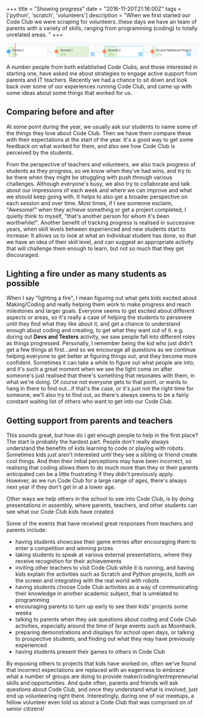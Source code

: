+++
title = "Showing progress"
date = "2016-11-20T21:16:00Z"
tags = ['python', 'scratch', 'volunteers']
description = "When we first started our Code Club we were scraping for volunteers..these days we have an team of parents with a variety of skills, ranging from programming (coding) to totally unrelated areas. "
+++


![screenshot](/images/progress.png)

A number people from both established Code Clubs, and those interested in starting one, have asked me about strategies to engage active support from parents and IT teachers. Recently we had a chance to sit down and look back over some of our experiences running Code Club, and came up with some ideas about some things that worked for us.

## Comparing before and after

At some point during the year, we usually ask our students to name some of the things they love about Code Club. Then we have them compare these with their expectations at the start of the year. It's a good way to get some feedback on what worked for them, and also see how Code Club is perceived by the students.

From the perspective of teachers and volunteers, we also track progress of students as they progress, so we know when they've had wins, and try to be there when they might be struggling with push through various challenges. Although everyone's busy, we also try to collaborate and talk about our impressions of each week and where we can improve and what we should keep going with. It helps to also get a broader perspective on each session and over time. Most times, if I see someone exclaim, "Awesome!" when they achieve something or get a project completed, I quietly think to myself, "that's another person for whom it's been worthwhile!". Another benefit of tracking progress is realised in successive years, when skill levels between experienced and new students start to increase: It allows us to look at what an individual student has done, so that we have an idea of their skill level, and can suggest an appropriate activity that will challenge them enough to learn, but not so much that they get discouraged.

## Lighting a fire under as many students as possible

When I say "lighting a fire", I mean figuring out what gets kids excited about Making/Coding and really helping them work to make progress and reach milestones and larger goals. Everyone seems to get excited about different aspects or areas, so it's really a case of helping the students to persevere until they find what they like about it, and get a chance to understand enough about coding and creating, to get what they want out of it. e.g. during out __Devs and Testers__ activity, we saw people fall into different roles as things progressed. Personally, I remember being the kid who just didn't get a few things at first...and so we encourage all questions as we continue helping everyone to get better at figuring things out, and they become more confident. Sometimes it can take a while to figure out what people are into; and it's such a great moment when we see the light come on after someone's just realised that there's something that resonates with them, in what we're doing. Of course not everyone gets to that point, or wants to hang in there to find out...if that's the case, or it's just not the right time for someone, we'll also try to find out, as there's always seems to be a fairly constant waiting list of others who want to get into our Code Club.

## Getting support from parents and teachers

This sounds great, but how do I get enough people to help in the first place? The start is probably the hardest part. People don't really always understand the benefits of kids learning to code or playing with robots. Sometimes kids just aren't interested until they see a sibling or friend create cool things. And then their initial perceptions may have been incorrect, so realising that coding allows them to do much more than they or their parents anticipated can be a little frustrating if they didn't previously apply. However, as we run Code Club for a large range of ages, there's always next year if they don't get in at a lower age.

Other ways we help others in the school to see into Code Club, is by doing presentations in assembly, where parents, teachers, and other students can see what our Code Club kids have created.

Some of the events that have received great responses from teachers and parents include:

 - having students showcase their game entries after encouraging them to enter a competition and winning prizes
 - taking students to speak at various external presentations, where they receive recognition for their achievements
 - inviting other teachers to visit Code Club while it is running, and having kids explain the activities such as Scratch and Python projects, both on the screen and integrating with the real world with robots
 - having students choose Code Club activities as a way of communicating their knowledge in another academic subject, that is unrelated to programming
 - encouraging parents to turn up early to see their kids' projects some weeks
 - talking to parents when they ask questions about coding and Code Club activities, especially around the time of large events such as Moonhack.
 - preparing demonstrations and displays for school open days, or talking to prospective students, and finding out what they may have previously experienced
 - having students present their games to others in Code Club

 By exposing others to projects that kids have worked on, often we've found that incorrect expectations are replaced with an eagerness to embrace what a number of groups are doing to provide maker/coding/entrepreneurial skills and opportunities. And quite often, parents and friends will ask questions about Code Club, and once they understand what is involved, just end up volunteering right there. Interestingly, during one of our meetups, a fellow volunteer even told us about a Code Club that was comprised on of senior citizens!



